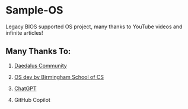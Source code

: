 # Sample-OS
Legacy BIOS supported OS project, many thanks to YouTube videos and infinite articles!

## Many Thanks To:
1. [Daedalus Community](https://youtube.com/@DaedalusCommunity)

2. [OS dev by Birmingham School of CS](https://www.cs.bham.ac.uk/~exr/lectures/opsys/10_11/lectures/os-dev.pdf)

3. [ChatGPT](https://www.chatgpt.com/)

4. GitHub Copilot
